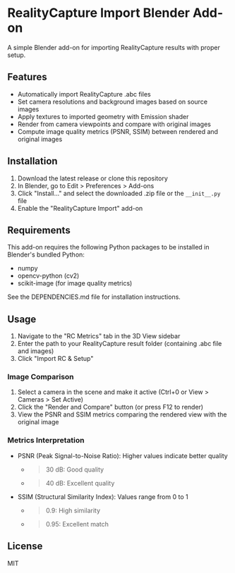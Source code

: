 # RealityCapture Import Blender Add-on

A simple Blender add-on for importing RealityCapture results with proper setup.

## Features

- Automatically import RealityCapture .abc files
- Set camera resolutions and background images based on source images
- Apply textures to imported geometry with Emission shader
- Render from camera viewpoints and compare with original images
- Compute image quality metrics (PSNR, SSIM) between rendered and original images

## Installation

1. Download the latest release or clone this repository
2. In Blender, go to Edit > Preferences > Add-ons
3. Click "Install..." and select the downloaded .zip file or the `__init__.py` file
4. Enable the "RealityCapture Import" add-on

## Requirements

This add-on requires the following Python packages to be installed in Blender's bundled Python:
- numpy
- opencv-python (cv2)
- scikit-image (for image quality metrics)

See the DEPENDENCIES.md file for installation instructions.

## Usage

1. Navigate to the "RC Metrics" tab in the 3D View sidebar
2. Enter the path to your RealityCapture result folder (containing .abc file and images)
3. Click "Import RC & Setup"

### Image Comparison

1. Select a camera in the scene and make it active (Ctrl+0 or View > Cameras > Set Active)
2. Click the "Render and Compare" button (or press F12 to render)
3. View the PSNR and SSIM metrics comparing the rendered view with the original image

### Metrics Interpretation

- PSNR (Peak Signal-to-Noise Ratio): Higher values indicate better quality
  - > 30 dB: Good quality
  - > 40 dB: Excellent quality
- SSIM (Structural Similarity Index): Values range from 0 to 1
  - > 0.9: High similarity
  - > 0.95: Excellent match

## License

MIT
